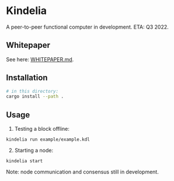Kindelia
========

A peer-to-peer functional computer in development. ETA: Q3 2022.

Whitepaper
----------

See here: [WHITEPAPER.md](WHITEPAPER.md).

Installation
------------

```bash
# in this directory:
cargo install --path .
```

Usage
-----

1. Testing a block offline:

```
kindelia run example/example.kdl
```

2. Starting a node:

```
kindelia start
```

Note: node communication and consensus still in development.
